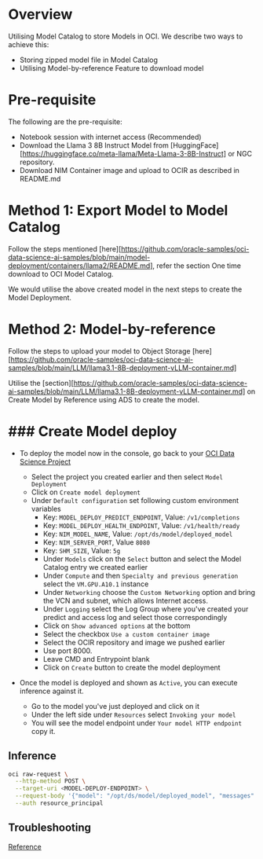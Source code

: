 # Overview

Utilising Model Catalog to store Models in OCI. We describe two ways to achieve this: 

* Storing zipped model file in Model Catalog
* Utilising Model-by-reference Feature to download model

# Pre-requisite

The following are the pre-requisite:
* Notebook session with internet access (Recommended)
* Download the Llama 3 8B Instruct Model from [HuggingFace][https://huggingface.co/meta-llama/Meta-Llama-3-8B-Instruct] or NGC repository.
* Download NIM Container image and upload to OCIR as described in README.md

# Method 1: Export Model to Model Catalog

Follow the steps mentioned [here][https://github.com/oracle-samples/oci-data-science-ai-samples/blob/main/model-deployment/containers/llama2/README.md], refer the section One time download to OCI Model Catalog. 

We would utilise the above created model in the next steps to create the Model Deployment. 

# Method 2: Model-by-reference

Follow the steps to upload your model to Object Storage [here][https://github.com/oracle-samples/oci-data-science-ai-samples/blob/main/LLM/llama3.1-8B-deployment-vLLM-container.md]

Utilise the [section][https://github.com/oracle-samples/oci-data-science-ai-samples/blob/main/LLM/llama3.1-8B-deployment-vLLM-container.md] on Create Model by Reference using ADS to create the model.

# ### Create Model deploy

* To deploy the model now in the console, go back to your [OCI Data Science Project](https://cloud.oracle.com/data-science/project)
    * Select the project you created earlier and then select `Model Deployment`
    * Click on `Create model deployment`
    * Under `Default configuration` set following custom environment variables
        * Key: `MODEL_DEPLOY_PREDICT_ENDPOINT`, Value: `/v1/completions`
        * Key: `MODEL_DEPLOY_HEALTH_ENDPOINT`, Value: `/v1/health/ready`
        * Key: `NIM_MODEL_NAME`, Value: `/opt/ds/model/deployed_model`
        * Key: `NIM_SERVER_PORT`, Value `8080`
        * Key: `SHM_SIZE`, Value: `5g`
        * Under `Models` click on the `Select` button and select the Model Catalog entry we created earlier
        * Under `Compute` and then `Specialty and previous generation` select the `VM.GPU.A10.1` instance
        * Under `Networking` choose the `Custom Networking` option and bring the VCN and subnet, which allows Internet access.
        * Under `Logging` select the Log Group where you've created your predict and access log and select those correspondingly
        * Click on `Show advanced options` at the bottom
        * Select the checkbox `Use a custom container image`
        * Select the OCIR repository and image we pushed earlier
        * Use port 8000.
        * Leave CMD and Entrypoint blank
        * Click on `Create` button to create the model deployment

* Once the model is deployed and shown as `Active`, you can execute inference against it.
    * Go to the model you've just deployed and click on it
    * Under the left side under `Resources` select `Invoking your model`
    * You will see the model endpoint under `Your model HTTP endpoint` copy it.

## Inference

  ```bash
  oci raw-request \
    --http-method POST \
    --target-uri <MODEL-DEPLOY-ENDPOINT> \
    --request-body '{"model": "/opt/ds/model/deployed_model", "messages": [ { "role":"user", "content":"Hello! How are you?" }, { "role":"assistant", "content":"Hi! I am quite well, how can I help you today?" }, { "role":"user", "content":"Can you write me a song?" } ], "top_p": 1, "n": 1, "max_tokens": 200, "stream": false, "frequency_penalty": 1.0, "stop": ["hello"] }' \
    --auth resource_principal
  ```

## Troubleshooting

[Reference](https://github.com/oracle-samples/oci-data-science-ai-samples/tree/main/model-deployment/containers/llama2#troubleshooting)

